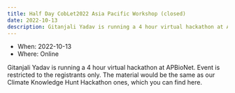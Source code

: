 ```yaml
---
title: Half Day CobLet2022 Asia Pacific Workshop (closed)
date: 2022-10-13
description: Gitanjali Yadav is running a 4 hour virtual hackathon at APBioNet. Event is restricted to the registrants only.
---
```

- When: 2022-10-13
- Where: Online 

Gitanjali Yadav is running a 4 hour virtual hackathon at APBioNet. Event is restricted to the registrants only. The  material would be the same as our Climate Knowledge Hunt Hackathon ones, which you can find here.  